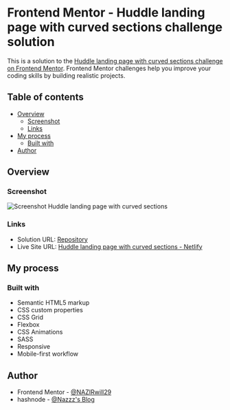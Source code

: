# Frontend Mentor - Huddle landing page with curved sections challenge solution

This is a solution to the [Huddle landing page with curved sections challenge on Frontend Mentor](https://www.frontendmentor.io/solutions/responsive-intro-component-with-signup-form-IkHEh_1as). Frontend Mentor challenges help you improve your coding skills by building realistic projects.

## Table of contents

- [Overview](#overview)
  - [Screenshot](#screenshot)
  - [Links](#links)
- [My process](#my-process)
  - [Built with](#built-with)
- [Author](#author)

## Overview

### Screenshot

![Screenshot Huddle landing page with curved sections](./screenshots/screenshot.JPG)

### Links

- Solution URL: [Repository](https://github.com/NAZIRwill29/intro-component-with-signup-form)
- Live Site URL: [Huddle landing page with curved sections - Netlify](https://intro-component-with-signup-form-mdnazir.netlify.app/)

## My process

### Built with

- Semantic HTML5 markup
- CSS custom properties
- CSS Grid
- Flexbox
- CSS Animations
- SASS
- Responsive
- Mobile-first workflow

## Author

- Frontend Mentor - [@NAZIRwill29](https://www.frontendmentor.io/profile/NAZIRwill29)
- hashnode - [@Nazzz's Blog](https://mdnazir.hashnode.dev/)
